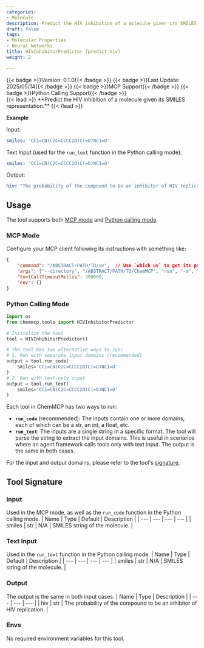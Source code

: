 ```yaml
---
categories:
- Molecule
description: Predict the HIV inhibition of a molecule given its SMILES representation.
draft: false
tags:
- Molecular Properties
- Neural Networks
title: HIVInhibitorPredictor (predict_hiv)
weight: 2

---
```

<div style="display: flex; flex-wrap: wrap; gap: 0.75rem; align-items: center;">
  {{< badge >}}Version: 0.1.0{{< /badge >}}
  {{< badge >}}Last Update: 2025/05/14{{< /badge >}}
  {{< badge >}}MCP Support{{< /badge >}}
  {{< badge >}}Python Calling Support{{< /badge >}}
</div>
{{< lead >}}
**Predict the HIV inhibition of a molecule given its SMILES representation.**
{{< /lead >}}

**Example**

Input:
```yaml
smiles: 'CC1=CN(C2C=CCCC2O)C(=O)NC1=O'
```

Text Input (used for the `run_text` function in the Python calling mode):
```yaml
smiles: 'CC1=CN(C2C=CCCC2O)C(=O)NC1=O'
```

Output:
```yaml
hiv: "The probability of the compound to be an inhibitor of HIV replication is 6.01%, which means it's unlikely to happen.\nNote that the result is predicted by a neural network model and may not be accurate. You may use other tools or resources to obtain more reliable results if needed."
```

## Usage

The tool supports both [MCP mode](#mcp-mode) and [Python calling mode](#python-calling-mode).



### MCP Mode

Configure your MCP client following its instructions with something like:
```JSON
{
    "command": "/ABSTRACT/PATH/TO/uv",  // Use `which uv` to get its path
    "args": ["--directory", "/ABSTRACT/PATH/TO/ChemMCP", "run", "-m", "chemmcp.tools.hiv_inhibitor_predictor"],
    "toolCallTimeoutMillis": 300000,
    "env": {}
}
```

### Python Calling Mode

```python
import os
from chemmcp.tools import HIVInhibitorPredictor

# Initialize the tool
tool = HIVInhibitorPredictor()

# The tool has two alternative ways to run:
# 1. Run with separate input domains (recommended)
output = tool.run_code(
    smiles='CC1=CN(C2C=CCCC2O)C(=O)NC1=O'
)
# 2. Run with text-only input
output = tool.run_text(
    smiles='CC1=CN(C2C=CCCC2O)C(=O)NC1=O'
)
```


Each tool in ChemMCP has two ways to run:
- **`run_code`** (recommended): The inputs contain one or more domains, each of which can be a str, an int, a float, etc.
- **`run_text`**: The inputs are a single string in a specific format. The tool will parse the string to extract the input domains. This is useful in scenarios where an agent framework calls tools only with text input.
The output is the same in both cases.

For the input and output domains, please refer to the tool's [signature](#tool-signature).

## Tool Signature



### Input
Used in the MCP mode, as well as the `run_code` function in the Python calling mode.
| Name | Type | Default | Description |
| --- | --- | --- | --- |
| smiles | str | N/A | SMILES string of the molecule. |

### Text Input
Used in the `run_text` function in the Python calling mode.
| Name | Type | Default | Description |
| --- | --- | --- | --- |
| smiles | str | N/A | SMILES string of the molecule. |

### Output
The output is the same in both input cases.
| Name | Type | Description |
| --- | --- | --- |
| hiv | str | The probability of the compound to be an inhibitor of HIV replication. |

### Envs
No required environment variables for this tool.
